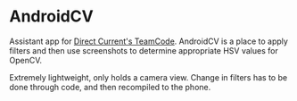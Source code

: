 # AndroidCV

Assistant app for [Direct Current's TeamCode](https://github.com/Team5893/TeamCode). AndroidCV is a place to apply filters and then use screenshots to determine appropriate HSV values for OpenCV.

Extremely lightweight, only holds a camera view.
Change in filters has to be done through code, and then recompiled to the phone.
